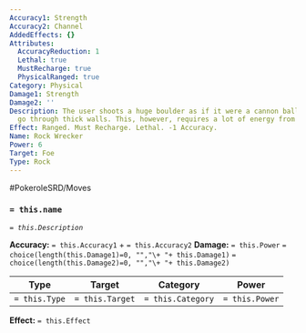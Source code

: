 ```yaml
---
Accuracy1: Strength
Accuracy2: Channel
AddedEffects: {}
Attributes:
  AccuracyReduction: 1
  Lethal: true
  MustRecharge: true
  PhysicalRanged: true
Category: Physical
Damage1: Strength
Damage2: ''
Description: The user shoots a huge boulder as if it were a cannon ball that can even
  go through thick walls. This, however, requires a lot of energy from the user.
Effect: Ranged. Must Recharge. Lethal. -1 Accuracy.
Name: Rock Wrecker
Power: 6
Target: Foe
Type: Rock
---
```


#PokeroleSRD/Moves

### `= this.name`
*`= this.Description`*

**Accuracy:** `= this.Accuracy1` + `= this.Accuracy2`
**Damage:** `= this.Power` `= choice(length(this.Damage1)=0, "","\+ "+ this.Damage1)` `= choice(length(this.Damage2)=0, "","\+ "+ this.Damage2)`

| Type          | Target          | Category          | Power          |
| ------------- | --------------- | ----------------  | -------------- |
| `= this.Type` | `= this.Target` | `= this.Category` | `= this.Power` | 

**Effect:** `= this.Effect`